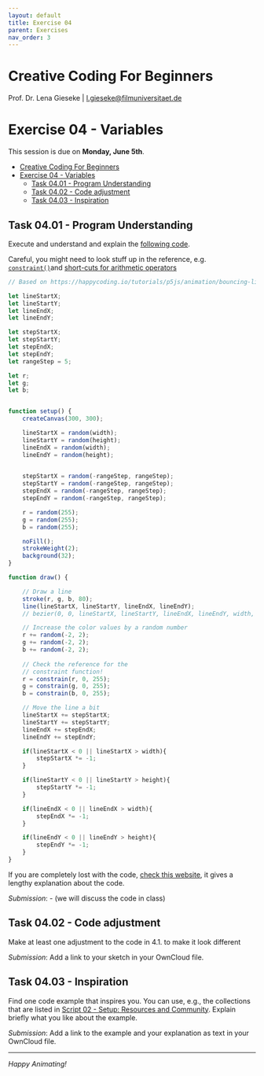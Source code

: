 ```yaml
---
layout: default
title: Exercise 04
parent: Exercises
nav_order: 3
---
```


# Creative Coding For Beginners
  
Prof. Dr. Lena Gieseke \| l.gieseke@filmuniversitaet.de  
  
  
# Exercise 04 - Variables

This session is due on **Monday, June 5th**.  

* [Creative Coding For Beginners](#creative-coding-for-beginners)
* [Exercise 04 - Variables](#exercise-04---variables)
    * [Task 04.01 - Program Understanding](#task-0401---program-understanding)
    * [Task 04.02 - Code adjustment](#task-0402---code-adjustment)
    * [Task 04.03 - Inspiration](#task-0403---inspiration)


## Task 04.01 - Program Understanding

Execute and understand and explain the [following code](https://editor.p5js.org/legie/sketches/mfJiSQu4o).

Careful, you might need to look stuff up in the reference, e.g. [`constraint()`](https://p5js.org/reference/#/p5/constrain)and [short-cuts for arithmetic operators](../../02_scripts/ccfb_ss23_07_variables_script.md#arithmetic-operators)

```js
// Based on https://happycoding.io/tutorials/p5js/animation/bouncing-line

let lineStartX;
let lineStartY;
let lineEndX;
let lineEndY;

let stepStartX;
let stepStartY;
let stepEndX;
let stepEndY;
let rangeStep = 5;

let r;
let g;
let b;


function setup() {
    createCanvas(300, 300);

    lineStartX = random(width);
    lineStartY = random(height);
    lineEndX = random(width);
    lineEndY = random(height);

    
    stepStartX = random(-rangeStep, rangeStep);
    stepStartY = random(-rangeStep, rangeStep);
    stepEndX = random(-rangeStep, rangeStep);
    stepEndY = random(-rangeStep, rangeStep);

    r = random(255);
    g = random(255);
    b = random(255);

    noFill();
    strokeWeight(2);
    background(32);
}

function draw() {

    // Draw a line
    stroke(r, g, b, 80);
    line(lineStartX, lineStartY, lineEndX, lineEndY);
    // bezier(0, 0, lineStartX, lineStartY, lineEndX, lineEndY, width, height);

    // Increase the color values by a random number
    r += random(-2, 2);
    g += random(-2, 2);
    b += random(-2, 2);
    
    // Check the reference for the
    // constraint function!
    r = constrain(r, 0, 255);
    g = constrain(g, 0, 255);
    b = constrain(b, 0, 255);

    // Move the line a bit
    lineStartX += stepStartX;
    lineStartY += stepStartY;
    lineEndX += stepEndX;
    lineEndY += stepEndY;

    if(lineStartX < 0 || lineStartX > width){
        stepStartX *= -1;
    }

    if(lineStartY < 0 || lineStartY > height){
        stepStartY *= -1;
    }

    if(lineEndX < 0 || lineEndX > width){
        stepEndX *= -1;
    }

    if(lineEndY < 0 || lineEndY > height){
        stepEndY *= -1;
    }
}
```

If you are completely lost with the code, [check this website](https://happycoding.io/tutorials/p5js/animation/bouncing-line), it gives a lengthy explanation about the code.

*Submission*: - (we will discuss the code in class)


## Task 04.02 - Code adjustment

Make at least one adjustment to the code in 4.1. to make it look different 

*Submission*: Add a link to your sketch in your OwnCloud file.

## Task 04.03 - Inspiration

Find one code example that inspires you. You can use, e.g., the collections that are listed in [Script 02 - Setup: Resources and Community](../../02_scripts/ccfb_ss23_02_setup_script.md#resources-and-community). Explain briefly what you like about the example.

*Submission*: Add a link to the example and your explanation as text in your OwnCloud file.


---

*Happy Animating!*
